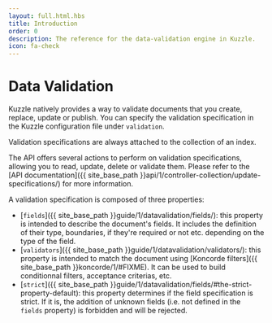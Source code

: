 ```yaml
---
layout: full.html.hbs
title: Introduction
order: 0
description: The reference for the data-validation engine in Kuzzle.
icon: fa-check
---
```


# Data Validation

Kuzzle natively provides a way to validate documents that you create, replace, update or publish.
You can specify the validation specification in the Kuzzle configuration file under `validation`.

Validation specifications are always attached to the collection of an index.

The API offers several actions to perform on validation specifications, allowing you to read, update, delete or validate them. Please refer to the [API documentation]({{ site_base_path }}api/1/controller-collection/update-specifications/) for more information.

A validation specification is composed of three properties:

* [`fields`]({{ site_base_path }}guide/1/datavalidation/fields/): this property is intended to describe the document's fields. It includes the definition of their type, boundaries, if they're required or not etc. depending on the type of the field.
* [`validators`]({{ site_base_path }}guide/1/datavalidation/validators/): this property is intended to match the document using [Koncorde filters]({{ site_base_path }}koncorde/1/#FIXME). It can be used to build conditionnal filters, acceptance criterias, etc.
* [`strict`]({{ site_base_path }}guide/1/datavalidation/fields/#the-strict-property-default): this property determines if the field specification is strict. If it is, the addition of unknown fields (i.e. not defined in the `fields` property) is forbidden and will be rejected.
